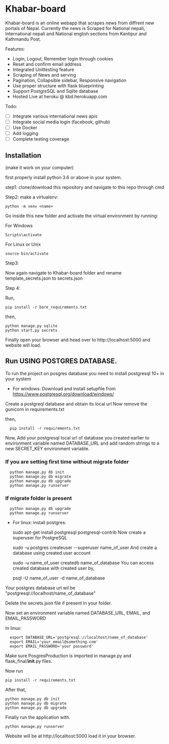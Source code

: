 # Khabar-board
Khabar-board is an online webapp that scrapes news from diffrent new portals of Nepal. Currently the news is Scraped for National nepali, 
International nepali and National english sections from Kantipur and Kathmandu Post.

Features:

* Login, Logout, Remember login through cookies
* Reset and confirm email address
* Integrated Unittesting feature
* Scraping of News and serving
* Pagination, Collapsible sidebar, Responsive navigation
* Use proper structure with flask blueprinting
* Support PostgreSQL and Sqlite database
* Hosted Live at heroku @ kbd.herokuapp.com

Todo:
- [ ] Integrate various international news apis
- [ ] Integrate social media login (facebook, github)
- [ ] Use Docker 
- [ ] Add logging
- [ ] Complete testing coverage

## Installation 
 (make it work on your computer)
 
first properly install python 3.6 or above in your system.

step1: clone/download this repository and navigate to this repo through cmd

Step2:
make a virtualenv:

    python -m venv <name>
    
Go inside this new folder and activate the virtual environment by running: 

For Windows

    Scripts\activate
For Linux or Unix
    
    source bin/activate
 

Step3:

Now again navigate to Khabar-board folder and rename template_secrets.json to secrets.json


Step 4:

Run,

    pip install -r bare_requirements.txt
then,

    python manage.py sqlite
    python start.py secrets

Finally open your browser and head over to http://localhost:5000 and website will load.


## Run USING POSTGRES DATABASE.

To run the project on posgres database you need to install postgresql 10+ in your system

* For windows:
Download and install setupfile from https://www.postgresql.org/download/windows/

Create a postgreql database and obtain its local url
Now remove the gunicorn in requirements.txt

then, 
    
      pip install -r requirements.txt

Now, Add your postgresql local url of database you created earlier to environment variable named DATABASE_URL and add random 
strings to a new SECRET_KEY environment variable.

###  If you are setting first time without migrate folder 
      python manage.py db init  
      python manage.py db migrate
      python manage.py db upgrade
      python manage.py runserver

###  If migrate folder is present
      python manage.py db upgrade
      python manage.py runserver

* For linux:
install postgres:

    sudo apt-get install postgresql postgresql-contrib
Now create a superuser for PostgreSQL

    sudo -u postgres createuser --superuser name_of_user
And create a database using created user account

    sudo -u name_of_user createdb name_of_database
You can access created database with created user by,
    
    psql -U name_of_user -d name_of_database
    
Your postgres database url wil be "postgresql://localhost/name_of_database"

Delete the secrets.json file if present in your folder.

Now set an environment variable named DATABASE_URL, EMAIL, and EMAIL_PASSWORD

In linux:

      export DATABASE_URL='postgresql://localhost/name_of_database'
      export EMAIL='your_email@something.com'
      export EMAIL_PASSWORD='your password'

Make sure PosgresProduction is imported in manage.py and flask_final/__init__.py files.

Now run

    pip install -r requirements.txt
After that,

    python manage.py db init
    python manage.py db migrate
    python manage.py db upgrade

Finally run the application with.
    
    python manage.py runserver
    
Website will be at http://localhost:5000 load it in your browser. 
